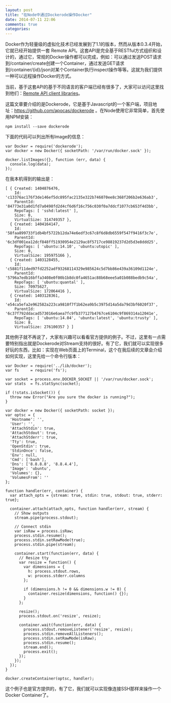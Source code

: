 ```yaml
---
layout: post
title: "在Node中通过Dockerode操作Docker"
date: 2014-07-11 22:06
comments: true
categories: 
---
```

Docker作为轻量级的虚拟化技术已经发展到了1.1的版本，然而从版本0.3.4开始，它就已经开始提供一套 Remote API。这套API是完全基于RESTful方式组织和设计的，通过它，常规的Docker操作都可以完成，例如：可以通过发送POST请求到/container/create创建一个Container，通过发送GET请求到/container/{id}/json对某个Container执行inspect操作等等。这就为我们提供一种可以远程操作Docker的方式。

当前，基于这套API的基于不同语言的客户端已经有很多了，大家可以访问这里找到他们：[Remote API client libraries](https://docs.docker.com/reference/api/remote_api_client_libraries/)。

这篇文章要介绍的是Dockerode，它是基于Javascript的一个客户端，项目地址：https://github.com/apocas/dockerode 。在Node使用它非常简单，首先使用NPM安装：

```
npm install --save dockerode
```

下面的代码可以列出所有Image的信息：

```
var Docker = require('dockerode');
var docker = new Docker({ socketPath: '/var/run/docker.sock' });

docker.listImages({}, function (err, data) {
  console.log(data);
});

```
在我本机得到的输出是：

```
[ { Created: 1404876476,
    Id: 'c13376ac176f3de146ef5dc895fac2135e322b746070ee8c368f206b2e636ab3',
    ParentId: '84773e31a0d1fd7a0498fd2d4cf6d6f16c756c030f0a7ddcf1077cb653f4d3bb',
    RepoTags: [ 'sshd:latest' ],
    Size: 0,
    VirtualSize: 314749357 },
  { Created: 1404164147,
    Id: '58faa899733f1db4bf5722b12da74e6edf3c67c8f6d8db6559f547f9416f3c7e',
    ParentId: '6c3df001ea12dcf848ff51930954e2129ac8f5717ce98819237d2d5d3e8ddd25',
    RepoTags: [ 'ubuntu:14.10', 'ubuntu:utopic' ],
    Size: 0,
    VirtualSize: 195975166 },
  { Created: 1403128455,
    Id: 'c5881f11ded97fd2252adf93268114329e985624c5d7bb86e439a36109d1124e',
    ParentId: '5796a7edb16bffa3408e0f00b1b8dc0fa4651ac88b68eee5a01b088bedb9c54a',
    RepoTags: [ 'ubuntu:quantal' ],
    Size: 70975627,
    VirtualSize: 172064416 },
  { Created: 1403128361,
    Id: 'e54ca5efa2e962582a223ca9810f7f1b62ea9b5c3975d14a5da79d3bf6020f37',
    ParentId: '6c37f792ddacad573016e6aea7fc9fb377127b4767ce6104c9f869314a12041e',
    RepoTags: [ 'ubuntu:14.04', 'ubuntu:latest', 'ubuntu:trusty' ],
    Size: 8,
    VirtualSize: 276100357 } ]
```

其他例子就不再说了，大家有兴趣可以看看官方提供的例子。不过，这里有一点需要特别指出就是Dockerode对Stream支持的很好。有了它，我们就可以实现很多好玩的东西，比如：实现在Web页面上的Terminal，这个在我后续的文章会介绍如何实现，这里先给一个命令行版本：

```
var Docker = require('../lib/docker');
var fs     = require('fs');

var socket = process.env.DOCKER_SOCKET || '/var/run/docker.sock';
var stats  = fs.statSync(socket);

if (!stats.isSocket()) {
  throw new Error("Are you sure the docker is running?");
}

var docker = new Docker({ socketPath: socket });
var optsc = {
  'Hostname': '',
  'User': '',
  'AttachStdin': true,
  'AttachStdout': true,
  'AttachStderr': true,
  'Tty': true,
  'OpenStdin': true,
  'StdinOnce': false,
  'Env': null,
  'Cmd': ['bash'],
  'Dns': ['8.8.8.8', '8.8.4.4'],
  'Image': 'ubuntu',
  'Volumes': {},
  'VolumesFrom': ''
};

function handler(err, container) {
  var attach_opts = {stream: true, stdin: true, stdout: true, stderr: true};

  container.attach(attach_opts, function handler(err, stream) {
    // Show outputs
    stream.pipe(process.stdout);

    // Connect stdin
    var isRaw = process.isRaw;
    process.stdin.resume();
    process.stdin.setRawMode(true);
    process.stdin.pipe(stream);

    container.start(function(err, data) {
      // Resize tty
      var resize = function() {
        var dimensions = {
          h: process.stdout.rows,
          w: process.stderr.columns
        };

        if (dimensions.h != 0 && dimensions.w != 0) {
          container.resize(dimensions, function() {});
        }
      };
      
      resize();
      process.stdout.on('resize', resize);

      container.wait(function(err, data) {
        process.stdout.removeListener('resize', resize);
        process.stdin.removeAllListeners();
        process.stdin.setRawMode(isRaw);
        process.stdin.resume();
        stream.end();
        process.exit();
      });
    });
  });
}

docker.createContainer(optsc, handler);
```

这个例子也是官方提供的，有了它，我们就可以实现像连接SSH那样来操作一个Docker Container了。
